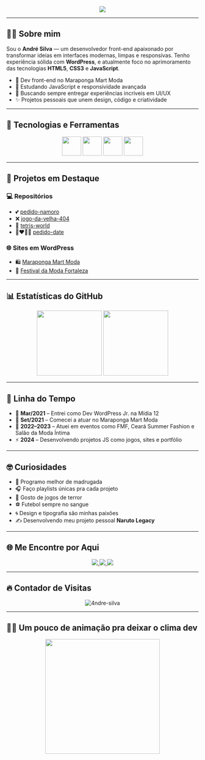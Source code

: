 <!-- Banner animado -->
<p align="center">
  <img src="https://readme-typing-svg.herokuapp.com?color=80ED99&center=true&vCenter=true&lines=Olá,+eu+sou+o+André!;Desenvolvedor+Front-End;Especialista+em+WordPress;Bem-vindo+ao+meu+GitHub+👨‍💻" />
</p>

---

## 👨‍💻 Sobre mim

Sou o **André Silva** — um desenvolvedor front-end apaixonado por transformar ideias em interfaces modernas, limpas e responsivas. Tenho experiência sólida com **WordPress**, e atualmente foco no aprimoramento das tecnologias **HTML5**, **CSS3** e **JavaScript**.

- 🔭 Dev front-end no Maraponga Mart Moda  
- 🧠 Estudando JavaScript e responsividade avançada  
- 🎯 Buscando sempre entregar experiências incríveis em UI/UX  
- ✨ Projetos pessoais que unem design, código e criatividade

---

## 🚀 Tecnologias e Ferramentas

<div align="center">
  <img src="https://cdn.jsdelivr.net/gh/devicons/devicon/icons/html5/html5-original.svg" width="50" />
  <img src="https://cdn.jsdelivr.net/gh/devicons/devicon/icons/css3/css3-original.svg" width="50" />
  <img src="https://cdn.jsdelivr.net/gh/devicons/devicon/icons/javascript/javascript-original.svg" width="50" />
  <img src="https://cdn.jsdelivr.net/gh/devicons/devicon/icons/wordpress/wordpress-original.svg" width="50" />
</div>

---

## 📌 Projetos em Destaque

### 💻 Repositórios
- 💕 [pedido-namoro](https://github.com/4ndre-silva/pedido-namoro)  
- ❌ [jogo-da-velha-404](https://github.com/4ndre-silva/jogo-da-velha-404)  
- 🧱 [tetris-world](https://github.com/4ndre-silva/tetris-world)  
- 👩‍❤️‍💋‍👨 [pedido-date](https://4ndre-silva.github.io/Pedido-de-Date/)

### 🌐 Sites em WordPress
- 🛍️ [Maraponga Mart Moda](https://marapongamartmoda.com.br/)  
- 👠 [Festival da Moda Fortaleza](https://fmf.marapongamartmoda.com.br/)

---

## 📊 Estatísticas do GitHub

<div align="center">
  <img height="170" src="https://github-readme-stats.vercel.app/api?username=4ndre-silva&show_icons=true&theme=radical&count_private=true" />
  <img height="170" src="https://github-readme-stats.vercel.app/api/top-langs/?username=4ndre-silva&layout=compact&theme=radical" />
</div>

---

## 📅 Linha do Tempo

- 🧱 **Mar/2021** – Entrei como Dev WordPress Jr. na Mídia 12  
- 👔 **Set/2021** – Comecei a atuar no Maraponga Mart Moda  
- 🎨 **2022–2023** – Atuei em eventos como FMF, Ceará Summer Fashion e Salão da Moda Íntima  
- ⚡ **2024** – Desenvolvendo projetos JS como jogos, sites e portfólio

---

## 🤓 Curiosidades

- 🌙 Programo melhor de madrugada  
- 🎧 Faço playlists únicas pra cada projeto  
- 👻 Gosto de jogos de terror  
- ⚽ Futebol sempre no sangue  
- 🌀 Design e tipografia são minhas paixões  
- ✍️ Desenvolvendo meu projeto pessoal **Naruto Legacy**

---

## 🌐 Me Encontre por Aqui

<div align="center">
  <a href="https://www.instagram.com/4ndre_siilva/" target="_blank">
    <img src="https://img.shields.io/badge/-Instagram-%23E4405F?style=for-the-badge&logo=instagram&logoColor=white" />
  </a>
  <a href="mailto:andrevilaco1@gmail.com">
    <img src="https://img.shields.io/badge/-Gmail-%23333?style=for-the-badge&logo=gmail&logoColor=white" />
  </a>
  <a href="https://www.linkedin.com/in/andre-luis-7b6078204/" target="_blank">
    <img src="https://img.shields.io/badge/-LinkedIn-%230077B5?style=for-the-badge&logo=linkedin&logoColor=white" />
  </a>
</div>

---

## 🔥 Contador de Visitas

<p align="center">
  <img src="https://komarev.com/ghpvc/?username=4ndre-silva&style=for-the-badge" alt="4ndre-silva" />
</p>

---

## 🧑‍💻 Um pouco de animação pra deixar o clima dev

<p align="center">
  <img src="https://media.giphy.com/media/qgQUggAC3Pfv687qPC/giphy.gif" width="300" />
</p>
